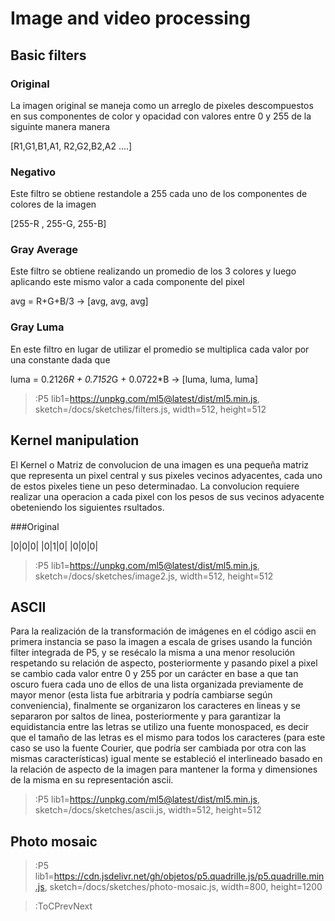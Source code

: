 # Image and video processing

## Basic filters

### Original
La imagen original se maneja como un arreglo de pixeles descompuestos en sus componentes de color y opacidad con valores entre 0 y 255 de la siguinte manera manera 

[R1,G1,B1,A1,  R2,G2,B2,A2  ....]

### Negativo
Este filtro se obtiene restandole a 255 cada uno de los componentes de colores de la imagen  

[255-R , 255-G, 255-B]

### Gray Average
Este filtro se obtiene realizando un promedio de los 3 colores y luego aplicando este mismo valor a cada componente del pixel 

avg = R+G+B/3  ->  [avg, avg, avg]  

### Gray Luma
En este filtro en lugar de utilizar el promedio se multiplica cada valor por una constante dada que 

luma = 0.2126*R + 0.7152*G + 0.0722*B -> [luma, luma, luma]

> :P5 lib1=https://unpkg.com/ml5@latest/dist/ml5.min.js, sketch=/docs/sketches/filters.js, width=512, height=512


## Kernel manipulation
El Kernel o Matriz de convolucion de una imagen es una pequeña matriz que representa un pixel central y sus pixeles vecinos adyacentes, cada uno de estos pixeles tiene un peso determinadao.
La convolucion requiere realizar una operacion a cada pixel con los pesos de sus vecinos adyacente obeteniendo los siguientes rsultados.

###Original

|0|0|0|
|0|1|0|
|0|0|0|


> :P5 lib1=https://unpkg.com/ml5@latest/dist/ml5.min.js, sketch=/docs/sketches/image2.js, width=512, height=512

## ASCII

Para la realización de la transformación de imágenes en el código ascii en primera instancia se paso la imagen a escala de grises usando la función filter integrada de P5, y se resécalo la misma a una menor resolución respetando su relación de aspecto, posteriormente y pasando pixel a pixel se cambio cada valor entre 0 y 255 por un carácter en base a que tan oscuro fuera cada uno de ellos de una lista organizada previamente de mayor menor (esta lista fue arbitraria y podría cambiarse según conveniencia), finalmente se organizaron los caracteres en lineas y se separaron por saltos de linea, posteriormente y para garantizar la equidistancia entre las letras se utilizo una fuente monospaced, es decir que el tamaño de las letras es el mismo para todos los caracteres (para este caso se uso la fuente Courier, que podría ser cambiada por otra con las mismas características) igual mente se estableció el interlineado basado en la relación de aspecto de la imagen para mantener la forma y dimensiones de la misma en su representación ascii.

> :P5 lib1=https://unpkg.com/ml5@latest/dist/ml5.min.js, sketch=/docs/sketches/ascii.js, width=512, height=512

## Photo mosaic
> :P5 lib1=https://cdn.jsdelivr.net/gh/objetos/p5.quadrille.js/p5.quadrille.min.js, sketch=/docs/sketches/photo-mosaic.js, width=800, height=1200

> :ToCPrevNext